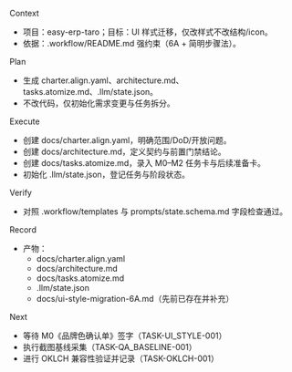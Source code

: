 Context
- 项目：easy-erp-taro；目标：UI 样式迁移，仅改样式不改结构/icon。
- 依据：.workflow/README.md 强约束（6A + 简明步骤法）。

Plan
- 生成 charter.align.yaml、architecture.md、tasks.atomize.md、.llm/state.json。
- 不改代码，仅初始化需求变更与任务拆分。

Execute
- 创建 docs/charter.align.yaml，明确范围/DoD/开放问题。
- 创建 docs/architecture.md，定义契约与前置门禁结论。
- 创建 docs/tasks.atomize.md，录入 M0–M2 任务卡与后续准备卡。
- 初始化 .llm/state.json，登记任务与阶段状态。

Verify
- 对照 .workflow/templates 与 prompts/state.schema.md 字段检查通过。

Record
- 产物：
  - docs/charter.align.yaml
  - docs/architecture.md
  - docs/tasks.atomize.md
  - .llm/state.json
  - docs/ui-style-migration-6A.md（先前已存在并补充）

Next
- 等待 M0《品牌色确认单》签字（TASK-UI_STYLE-001）
- 执行截图基线采集（TASK-QA_BASELINE-001）
- 进行 OKLCH 兼容性验证并记录（TASK-OKLCH-001）

